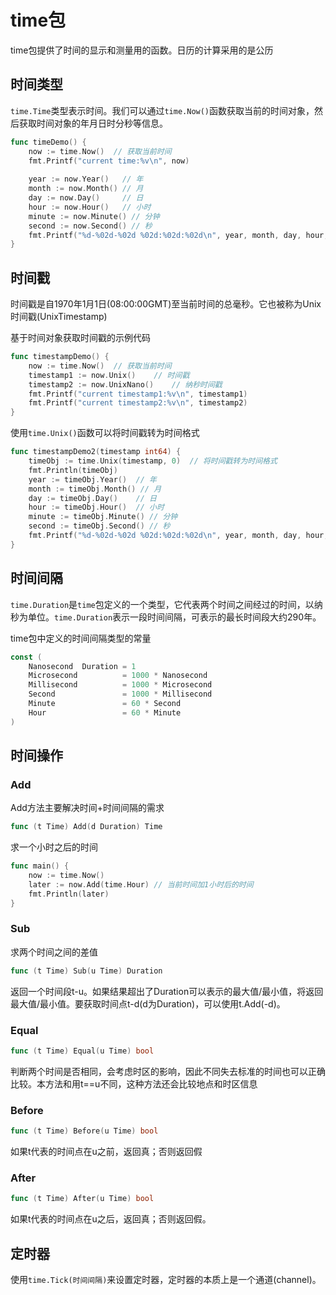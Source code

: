 # time包

time包提供了时间的显示和测量用的函数。日历的计算采用的是公历

## 时间类型

`time.Time`类型表示时间。我们可以通过`time.Now()`函数获取当前的时间对象，然后获取时间对象的年月日时分秒等信息。

```go
func timeDemo() {
    now := time.Now()  // 获取当前时间
    fmt.Printf("current time:%v\n", now)
    
    year := now.Year()   // 年
    month := now.Month() // 月
    day := now.Day()     // 日
    hour := now.Hour()   // 小时
    minute := now.Minute() // 分钟
    second := now.Second() // 秒
    fmt.Printf("%d-%02d-%02d %02d:%02d:%02d\n", year, month, day, hour, minute, second)
}
```

## 时间戳

时间戳是自1970年1月1日(08:00:00GMT)至当前时间的总毫秒。它也被称为Unix时间戳(UnixTimestamp)

基于时间对象获取时间戳的示例代码

```go
func timestampDemo() {
    now := time.Now()  // 获取当前时间
    timestamp1 := now.Unix()    // 时间戳
    timestamp2 := now.UnixNano()    // 纳秒时间戳
    fmt.Printf("current timestamp1:%v\n", timestamp1)
    fmt.Printf("current timestamp2:%v\n", timestamp2)
}
```

使用`time.Unix()`函数可以将时间戳转为时间格式

```go
func timestampDemo2(timestamp int64) {
    timeObj := time.Unix(timestamp, 0)  // 将时间戳转为时间格式
    fmt.Println(timeObj)
    year := timeObj.Year()  // 年
    month := timeObj.Month() // 月
    day := timeObj.Day()    // 日
    hour := timeObj.Hour()  // 小时
    minute := timeObj.Minute() // 分钟
    second := timeObj.Second() // 秒
    fmt.Printf("%d-%02d-%02d %02d:%02d:%02d\n", year, month, day, hour, minute, second)
}
```

## 时间间隔

`time.Duration`是`time`包定义的一个类型，它代表两个时间之间经过的时间，以纳秒为单位。`time.Duration`表示一段时间间隔，可表示的最长时间段大约290年。

time包中定义的时间间隔类型的常量

```go
const (
    Nanosecond  Duration = 1
    Microsecond          = 1000 * Nanosecond
    Millisecond          = 1000 * Microsecond
    Second               = 1000 * Millisecond
    Minute               = 60 * Second
    Hour                 = 60 * Minute
)
```

## 时间操作

### Add

Add方法主要解决时间+时间间隔的需求

```go
func (t Time) Add(d Duration) Time
```

求一个小时之后的时间

```go
func main() {
    now := time.Now()
    later := now.Add(time.Hour) // 当前时间加1小时后的时间
    fmt.Println(later)
}
```

### Sub

求两个时间之间的差值

```go
func (t Time) Sub(u Time) Duration
```

返回一个时间段t-u。如果结果超出了Duration可以表示的最大值/最小值，将返回最大值/最小值。要获取时间点t-d(d为Duration)，可以使用t.Add(-d)。

### Equal

```go
func (t Time) Equal(u Time) bool
```

判断两个时间是否相同，会考虑时区的影响，因此不同失去标准的时间也可以正确比较。本方法和用t==u不同，这种方法还会比较地点和时区信息

### Before

```go
func (t Time) Before(u Time) bool
```
如果t代表的时间点在u之前，返回真；否则返回假

### After

```go
func (t Time) After(u Time) bool
```
如果t代表的时间点在u之后，返回真；否则返回假。

## 定时器

使用`time.Tick(时间间隔)`来设置定时器，定时器的本质上是一个通道(channel)。

